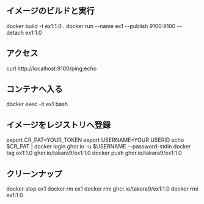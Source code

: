 ## イメージのビルドと実行

docker build -t ex1:1.0 .
docker run --name ex1 --publish 9100:9100 --detach ex1:1.0


## アクセス

curl http://localhost:9100/ping;echo


## コンテナへ入る

docker exec -it ex1 bash


## イメージをレジストリへ登録

export CR_PAT=YOUR_TOKEN
export USERNAME=YOUR USERID 
echo $CR_PAT | docker login ghcr.io -u $USERNAME --password-stdin
docker tag ex1:1.0 ghcr.io/takara9/ex1:1.0
docker push ghcr.io/takara9/ex1:1.0


## クリーンナップ

docker stop ex1
docker rm ex1
docker rmi ghcr.io/takara9/ex1:1.0
docker rmi ex1:1.0




